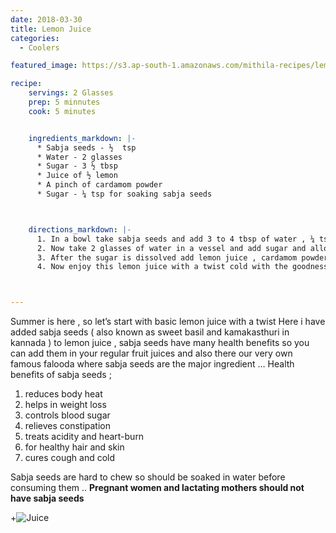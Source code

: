 ```yaml
---
date: 2018-03-30
title: Lemon Juice
categories:
  - Coolers

featured_image: https://s3.ap-south-1.amazonaws.com/mithila-recipes/lemon_juice_small.jpg

recipe:
    servings: 2 Glasses
    prep: 5 minnutes
    cook: 5 minutes


    ingredients_markdown: |-
      * Sabja seeds - ½  tsp
      * Water - 2 glasses
      * Sugar - 3 ½ tbsp
      * Juice of ½ lemon
      * A pinch of cardamom powder
      * Sugar - ¼ tsp for soaking sabja seeds



    directions_markdown: |-
      1. In a bowl take sabja seeds and add 3 to 4 tbsp of water , ¼ tsp of sugar and leave it for half an hour
      2. Now take 2 glasses of water in a vessel and add sugar and allow it to dissolve completely
      3. After the sugar is dissolved add lemon juice , cardamom powder and 1 tsp of sabja seeds and mix it properly ( after soaking in water sabja seeds gets doubled in size ) you can add ice cubes or refrigerate it for sometime before consuming it.
      4. Now enjoy this lemon juice with a twist cold with the goodness of both lemon and sabja seeds .



---
```


Summer is here , so let’s start with basic lemon juice with a twist
Here i have added sabja seeds ( also known as sweet basil and kamakasthuri in kannada ) to lemon juice , sabja seeds have many health benefits so you can add them in your regular fruit juices and also there our very own famous falooda where sabja seeds are the major ingredient …
Health benefits of sabja seeds ;
  1. reduces body heat
  2. helps in weight loss
  3. controls blood sugar
  4. relieves constipation
  5. treats acidity and heart-burn
  6. for healthy hair and skin
  7. cures cough and cold

Sabja seeds are hard to chew so should be soaked in water before consuming them ..
**Pregnant women and lactating mothers should not have sabja seeds**

+![Juice](https://s3.ap-south-1.amazonaws.com/mithila-recipes/sabja_seeds.jpg)
